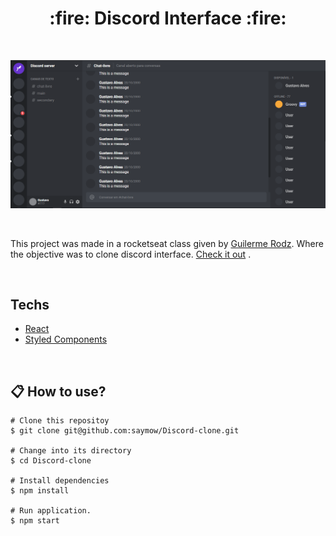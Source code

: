 <h1 align="center">:fire: Discord Interface :fire: </h1>

<br>

<p align="center">
  <img src="https://github.com/saymow/Discord-clone/blob/master/.github/discord.png"/>
</p>

<br>
<p>
This project was made in a rocketseat class given by <a href="https://github.com/guilhermerodz" target="_blank"> Guilerme Rodz</a>. Where the objective was to clone discord interface.  <a href="https://www.youtube.com/watch?v=x4FdZd2-_uU">Check it out</a> .
</p>

<br>

## Techs

* [React](https://reactjs.org/)
* [Styled Components](https://styled-components.com/)

<br>

## :clipboard: How to use?

```
# Clone this repositoy
$ git clone git@github.com:saymow/Discord-clone.git

# Change into its directory
$ cd Discord-clone

# Install dependencies
$ npm install

# Run application.
$ npm start
```
